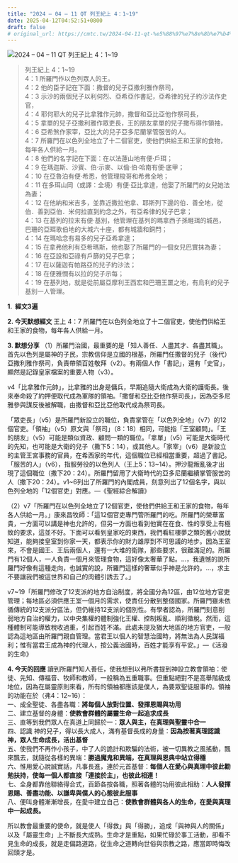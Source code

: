 ```yaml
---
title: "2024 – 04 – 11 QT 列王紀上 4：1~19"
date: 2025-04-12T04:52:51+0800
draft: false
# original_url: https://cmtc.tw/2024-04-11-qt-%e5%88%97%e7%8e%8b%e7%b4%80%e4%b8%8a-4%ef%bc%9a119
---
```


![2024 – 04 – 11 QT 列王紀上 4：1\~19](/images/qt.jpg  "2024 – 04 – 11 QT 列王紀上 4：1\~19")

> 列王紀上 4：1\~19  
> 4：1 所羅門作以色列眾人的王。  
> 4：2 他的臣子記在下面：撒督的兒子亞撒利雅作祭司，  
> 4：3 示沙的兩個兒子以利何烈、亞希亞作書記，亞希律的兒子約沙法作史官，  
> 4：4 耶何耶大的兒子比拿雅作元帥，撒督和亞比亞他作祭司長，  
> 4：5 拿單的兒子亞撒利雅作眾吏長，王的朋友拿單的兒子撒布得作領袖，  
> 4：6 亞希煞作家宰，亞比大的兒子亞多尼蘭掌管服苦的人。  
> 4：7 所羅門在以色列全地立了十二個官吏，使他們供給王和王家的食物，每年各人供給一月。  
> 4：8 他們的名字記在下面：在以法蓮山地有便‧戶珥；  
> 4：9 在瑪迦斯、沙賓、伯‧示麥、以倫‧伯‧哈南有便‧底甲；  
> 4：10 在亞魯泊有便‧希悉，他管理梭哥和希弗全地；  
> 4：11 在多珥山岡（或譯：全境）有便‧亞比拿達，他娶了所羅門的女兒她法為妻；  
> 4：12 在他納和米吉多，並靠近撒拉他拿、耶斯列下邊的伯．善全地，從伯．善到亞伯．米何拉直到約念之外，有亞希律的兒子巴拿；  
> 4：13 在基列的拉末有便‧基別，他管理在基列的瑪拿西子孫睚珥的城邑，巴珊的亞珥歌伯地的大城六十座，都有城牆和銅閂；  
> 4：14 在瑪哈念有易多的兒子亞希拿達；  
> 4：15 在拿弗他利有亞希瑪斯，他也娶了所羅門的一個女兒巴實抹為妻；  
> 4：16 在亞設和亞祿有戶篩的兒子巴拿；  
> 4：17 在以薩迦有帕路亞的兒子約沙法；  
> 4：18 在便雅憫有以拉的兒子示每；  
> 4：19 在基列地，就是從前屬亞摩利王西宏和巴珊王噩之地，有烏利的兒子基別一人管理。

**1.  經文3遍**

**2. 今天默想經文**
王上 4：7 所羅門在以色列全地立了十二個官吏，使他們供給王和王家的食物，每年各人供給一月。

**3. 默想分享**
（1）所羅門治國，最重要的是「知人善任、人盡其才、各盡其職」。首先以色列是屬神的子民，宗教信仰是立國的根基，所羅門任撒督的兒子（後代）亞撒利雅作祭司，負責帶領百姓敬拜（v2）。有兩個人作「書記」，還有「史官」，顯然是記錄皇家檔案的重要人物（v3）。

v4「比拿雅作元帥」，比拿雅的出身是傭兵，早期追隨大衛成為大衛的護衛長。後來奉命殺了約押便取代成為軍隊的領袖。「撒督和亞比亞他作祭司長」，因為亞多尼雅參與謀反後被解職，由撒督和亞比亞他取代成為祭司長。

「眾吏長」（v5）是所羅門新設立的職位，負責掌管在「以色列全地」（v7）的12個官吏。「領袖」（v5）原文與「祭司」（8：18）相同，可能指「王室顧問」。「王的朋友」（v5）可能是類似資政、顧問一類的職位。「拿單」（v5）可能是大衛時代的先知，也可能是大衛的兒子（撒下5：14），或其他人。「家宰」（v6）是新設立的主管王宮事務的官員，在希西家的年代，這個職位已經相當重要，超過了書記。「服苦的人」（v6），指服勞役的以色列人（王上5：13\~14）。押沙龍叛亂後才出現了這個職位（撒下20：24）。所羅門留用了大衛時代的亞多尼蘭繼續掌管服苦的人（撒下20：24）。v1\~6列出了所羅門的內閣成員，刻意列出了12個名字，與以色列全地的「12個官吏」對應。—《聖經綜合解讀》

（2）v7「所羅門在以色列全地立了12個官吏，使他們供給王和王家的食物，每年各人供給一月。」康來昌牧師：「這12個官吏專門管所羅門的吃。所羅門的榮華富貴，一方面可以講是神也允許的，但另一方面也看到他實在在食、性的享受上有極致的要求，這並不好。下面可以看到皇家吃的東西，我們看紅樓夢之類的舊小說就知道，能夠接皇室到你家一天，都表示你的財力雄厚到不可思議的地步。因為王室來，不會是國王、王后兩個人，還有一大堆的衛隊，那些要求，很難滿足的。所羅門有12個人，一人負責一個月來管理食物，這好像太奢華了點。…，我遺憾的說所羅門好像有這種走向，也誠實的說，所羅門這樣的奢華似乎神是允許的。…，求主不要讓我們被這世界和自己的肉體引誘去了。」

v7\~19「所羅門修改了12支派的地方自治制度，將全國分為12區，由12位地方官吏管理；每地區必須供應王室一個月的需求，使責任分散到整個國家。所羅門雖未依循傳統的12支派分區法，但仍維持12支派的個別性。有學者認為，所羅門刻意削弱地方自治的權力，以中央集權的體制強化王權、控制叛亂、順利徵稅。然而，這種體制可能導致稅收過重，引起百姓不滿。此處未提及猶大地區的地方官吏，一般認為這地區由所羅門親自管理。當君王以個人的智慧治國時，將無法為人民謀福利；惟有當君王成為神的代理人，按公義治國時，百姓才能享有平安。」—《活潑的生命》

**4. 今天的回應**
讀到所羅門知人善任，使我想到以弗所書提到神設立教會領袖：使徒、先知、傳福音、牧師和教師，一般稱為五重職事。但重點絕對不是高舉階級或地位，因為在屬靈原則來看，所有的領袖都應該是僕人，為要眾聖徒服事的。領袖的功能在於（弗4：12\~16）：  
一、成全聖徒、各盡各職：**將每個人放對位置、發揮恩賜與功用**  
二、建立基督的身體：**使教會群體的屬靈生命一起追求成長**  
三、直等到我們眾人在真道上同歸於一：**眾人與主，在真理與聖靈中合一**  
四、認識 神的兒子，得以長大成人，滿有基督長成的身量：**因為按著真理認識神，眾人生命成長，活出基督**  
五、使我們不再作小孩子，中了人的詭計和欺騙的法術，被一切異教之風搖動，飄來飄去，就隨從各樣的異端：**勝過魔鬼和異端，在真理與恩典中站立得穩**  
六、惟用愛心說誠實話，凡事長進，連於元首基督：**每個人在愛心與真理中彼此勸勉扶持，使每一個人都直接「連接於主」，也彼此相連！**  
七、全身都靠他聯絡得合式，百節各按各職，照著各體的功用彼此相助：**人人發揮恩賜、善盡功能、以謙卑與僕人的心態彼此服事**  
八、便叫身體漸漸增長，在愛中建立自己：**使教會群體與各人的生命，在愛與真理中一起成長。**

所以教會最重要的使命，就是使人「得救」與「得勝」，追成「與神與人的關係」以及「屬靈生命」上不斷長大成熟。生命才是重點，如果忙碌於事工活動，卻看不見生命的成長，就是走偏路道路，從生命之道轉向世俗與宗教之路，應當即時悔改回頭才是。
